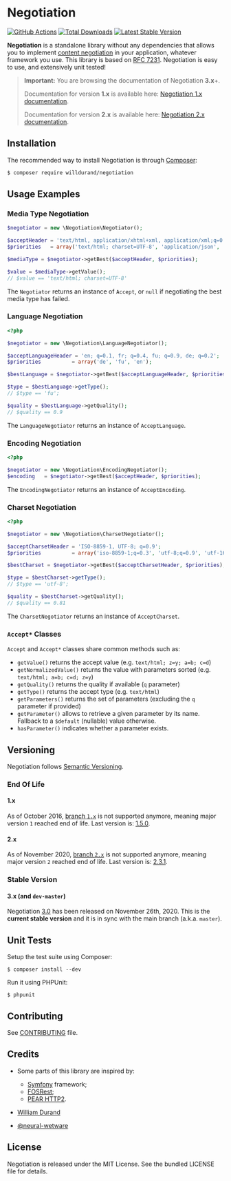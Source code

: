 Negotiation
===========

[![GitHub Actions](https://github.com/willdurand/Negotiation/workflows/ci/badge.svg)](https://github.com/willdurand/Negotiation/actions?query=workflow%3A%22ci%22+branch%3Amaster)
[![Total
Downloads](https://poser.pugx.org/willdurand/Negotiation/downloads.png)](https://packagist.org/packages/willdurand/Negotiation)
[![Latest Stable
Version](https://poser.pugx.org/willdurand/Negotiation/v/stable.png)](https://packagist.org/packages/willdurand/Negotiation)

**Negotiation** is a standalone library without any dependencies that allows you
to implement [content
negotiation](https://tools.ietf.org/html/rfc7231#section-5.3) in your
application, whatever framework you use.  This library is based on [RFC
7231](https://tools.ietf.org/html/rfc7231). Negotiation is easy to use, and
extensively unit tested!

> **Important:** You are browsing the documentation of Negotiation **3.x**+.
>
> Documentation for version **1.x** is available here: [Negotiation 1.x
> documentation](https://github.com/willdurand/Negotiation/blob/1.x/README.md#usage).
>
> Documentation for version **2.x** is available here: [Negotiation 2.x
> documentation](https://github.com/willdurand/Negotiation/blob/2.x/README.md#usage).


Installation
------------

The recommended way to install Negotiation is through
[Composer](http://getcomposer.org/):

```bash
$ composer require willdurand/negotiation
```


Usage Examples
--------------

### Media Type Negotiation

``` php
$negotiator = new \Negotiation\Negotiator();

$acceptHeader = 'text/html, application/xhtml+xml, application/xml;q=0.9, */*;q=0.8';
$priorities   = array('text/html; charset=UTF-8', 'application/json', 'application/xml;q=0.5');

$mediaType = $negotiator->getBest($acceptHeader, $priorities);

$value = $mediaType->getValue();
// $value == 'text/html; charset=UTF-8'
```

The `Negotiator` returns an instance of `Accept`, or `null` if negotiating the
best media type has failed.

### Language Negotiation

``` php
<?php

$negotiator = new \Negotiation\LanguageNegotiator();

$acceptLanguageHeader = 'en; q=0.1, fr; q=0.4, fu; q=0.9, de; q=0.2';
$priorities          = array('de', 'fu', 'en');

$bestLanguage = $negotiator->getBest($acceptLanguageHeader, $priorities);

$type = $bestLanguage->getType();
// $type == 'fu';

$quality = $bestLanguage->getQuality();
// $quality == 0.9
```

The `LanguageNegotiator` returns an instance of `AcceptLanguage`.

### Encoding Negotiation

``` php
<?php

$negotiator = new \Negotiation\EncodingNegotiator();
$encoding   = $negotiator->getBest($acceptHeader, $priorities);
```

The `EncodingNegotiator` returns an instance of `AcceptEncoding`.

### Charset Negotiation

``` php
<?php

$negotiator = new \Negotiation\CharsetNegotiator();

$acceptCharsetHeader = 'ISO-8859-1, UTF-8; q=0.9';
$priorities          = array('iso-8859-1;q=0.3', 'utf-8;q=0.9', 'utf-16;q=1.0');

$bestCharset = $negotiator->getBest($acceptCharsetHeader, $priorities);

$type = $bestCharset->getType();
// $type == 'utf-8';

$quality = $bestCharset->getQuality();
// $quality == 0.81
```

The `CharsetNegotiator` returns an instance of `AcceptCharset`.

### `Accept*` Classes

`Accept` and `Accept*` classes share common methods such as:

* `getValue()` returns the accept value (e.g. `text/html; z=y; a=b; c=d`)
* `getNormalizedValue()` returns the value with parameters sorted (e.g.
  `text/html; a=b; c=d; z=y`)
* `getQuality()` returns the quality if available (`q` parameter)
* `getType()` returns the accept type (e.g. `text/html`)
* `getParameters()` returns the set of parameters (excluding the `q` parameter
  if provided)
* `getParameter()` allows to retrieve a given parameter by its name. Fallback to
  a `$default` (nullable) value otherwise.
* `hasParameter()` indicates whether a parameter exists.


Versioning
----------

Negotiation follows [Semantic Versioning](http://semver.org/).

### End Of Life

#### 1.x

As of October 2016, [branch
`1.x`](https://github.com/willdurand/Negotiation/tree/1.x) is not supported
anymore, meaning major version `1` reached end of life. Last version is:
[1.5.0](https://github.com/willdurand/Negotiation/releases/tag/1.5.0).

#### 2.x

As of November 2020, [branch
`2.x`](https://github.com/willdurand/Negotiation/tree/2.x) is not supported
anymore, meaning major version `2` reached end of life. Last version is:
[2.3.1](https://github.com/willdurand/Negotiation/releases/tag/v2.3.1).

### Stable Version

#### 3.x (and `dev-master`)

Negotiation [3.0](https://github.com/willdurand/Negotiation/releases/tag/3.0.0)
has been released on November 26th, 2020. This is the **current stable version**
and it is in sync with the main branch (a.k.a. `master`).

Unit Tests
----------

Setup the test suite using Composer:

    $ composer install --dev

Run it using PHPUnit:

    $ phpunit


Contributing
------------

See [CONTRIBUTING](CONTRIBUTING.md) file.


Credits
-------

* Some parts of this library are inspired by:

    * [Symfony](http://github.com/symfony/symfony) framework;
    * [FOSRest](http://github.com/FriendsOfSymfony/FOSRest);
    * [PEAR HTTP2](https://github.com/pear/HTTP2).

* [William Durand](https://github.com/willdurand)
* [@neural-wetware](https://github.com/neural-wetware)


License
-------

Negotiation is released under the MIT License. See the bundled LICENSE file for
details.
